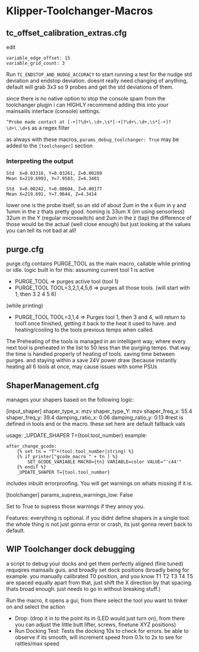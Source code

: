 # Klipper-Toolchanger-Macros

## tc_offset_calibration_extras.cfg
edit 
```
variable_edge_offset: 15
variable_grid_count: 3
```
Run ```TC_ENDSTOP_AND_NUDGE_ACCURACY``` to start running a test for the nudge std deviation and endstop deviation.
doesnt really need changing of anything, default will grab 3x3 so 9 probes and get the std deviations of them.

since there is no native option to stop the console spam from the toolchanger plugin i can HIGHLY recommend adding this into your mainsaiils interface (console) settings.

```^Probe made contact at [-+]?\d+\.\d+,\s*[-+]?\d+\.\d+,\s*[-+]?\d+\.\d+$``` 
as a regex filter

as always with these macros, ```params_debug_toolchanger: True``` may be added to the ```[toolchanger]``` section

### Interpreting the output
```
Std  X=0.03316, Y=0.03261, Z=0.00209
Mean X=219.6993, Y=7.9583, Z=4.3401

Std  X=0.00242, Y=0.00604, Z=0.00177
Mean X=219.691, Y=7.9644, Z=4.3414
```
lower one is the probe itself, so an std of about 2um in the x 6um in y and 1umm in the z
thats pretty good. homing is 33um X (im using sensorless) 32um in the Y (regular microswitch) and 2um in the z (tap)
the difference of those would be the actual (well close enough) but just looking at the values you can tell its not bad at all! 

## purge.cfg 
purge.cfg contains PURGE_TOOL as the main macro, callable while printing or idle.
logic built in for this:
assuming  current tool 1 is active
- PURGE_TOOL => purges active tool (tool 1)
- PURGE_TOOL TOOL=3,2,1,4,5,6 => purges all those tools. (will start with 1, then 3 2 4 5 6)
  
(while printing)
- PURGE_TOOL TOOL=3,1,4 => Purges tool 1, then 3 and 4, will return to tool1 once finished, getting it back to the heat it used to have. and heating/cooling to the tools previous temps when called.

The Preheating of the tools is managed in an intelligent way, where every next tool is preheated in the list to 50 less than the purging temps.
that way the time is handled properly of heating of tools. saving time between purges. and staying within a save 24V power draw (because instantly heating all 6 tools at once, may cause issues with some PSUs


## ShaperManagement.cfg 
manages your shapers based on the following logic:

[input_shaper]
shaper_type_x: mzv
shaper_type_Y: mzv
shaper_freq_x: 55.4
shaper_freq_y: 39.4
damping_ratio_x: 0.06
damping_ratio_y: 0.13
#rest is defined in tools and or the macro. these set here are default fallback vals

usage:
_UPDATE_SHAPER T={tool.tool_number}
example:
```
after_change_gcode:
    {% set tn = "T"+(tool.tool_number|string) %}
    {% if printer["gcode_macro " + tn ] %}
        SET_GCODE_VARIABLE MACRO={tn} VARIABLE=color VALUE="'c44'"
    {% endif %}
    _UPDATE_SHAPER T={tool.tool_number}
```
includes inbuilt errorproofing. You will get warnings on whats missing if it is. 

[toolchanger]
params_supress_warnings_low: False

Set to True to supress those warnings if they annoy you.

Features: everything is optional. if you didnt define shapers in a single tool. the whole thing is not just gonna error or crash, its just gonna revert back to default.


## **WIP** Toolchanger dock debugging
a script to debug your docks and get them perfectly aligned (fine tuned)
requqires mainsails guis. and broadly set dock positions (broadly being for example. you manually calibrated T0 position, and you know T1 T2 T3 T4 T5 are spaced equally apart from that, just shift the X direction by that spacing. thats broad enough. just needs to go in without breaking stuff.)

Run the macro, it opens a gui, from there select the tool you want to tinker on and select the action
- Drop: (drop it in to the point its in (LED would just turn on), from there you can adjust the little butt lifter, screws, finetune XYZ positions)
- Run Docking Test: Tests the docking 10x to check for errors. be able to observe if its smooth, will increment speed from 0.1x to 2x to see for rattles/max speed

